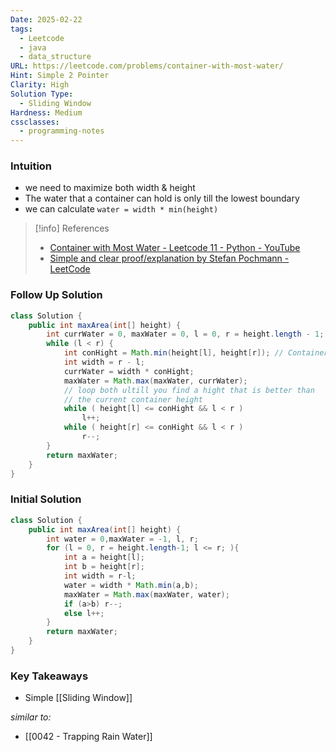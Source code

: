 ```yaml
---
Date: 2025-02-22
tags:
  - Leetcode
  - java
  - data_structure
URL: https://leetcode.com/problems/container-with-most-water/
Hint: Simple 2 Pointer
Clarity: High
Solution Type:
  - Sliding Window
Hardness: Medium
cssclasses:
  - programming-notes
---
```


### Intuition

- we need to maximize both width & height
- The water that a container can hold is only till the lowest boundary 
- we can calculate `water = width * min(height)`

> [!info] References
> - [Container with Most Water - Leetcode 11 - Python - YouTube](https://youtu.be/UuiTKBwPgAo)
> - [Simple and clear proof/explanation by Stefan Pochmann - LeetCode](https://leetcode.com/problems/container-with-most-water/solutions/6100/simple-and-clear-proof-explanation)

### Follow Up Solution
```java fold title="Better Time Complexicity"
class Solution {
    public int maxArea(int[] height) {
        int currWater = 0, maxWater = 0, l = 0, r = height.length - 1;
        while (l < r) {
            int conHight = Math.min(height[l], height[r]); // Container Height
            int width = r - l;
            currWater = width * conHight;
            maxWater = Math.max(maxWater, currWater);
            // loop both ultill you find a hight that is better than 
            // the current container height
            while ( height[l] <= conHight && l < r )
                l++;
            while ( height[r] <= conHight && l < r )
                r--;
        }
        return maxWater;
    }
}
```
### Initial Solution
```java title="Further Oprimization possible"
class Solution {
    public int maxArea(int[] height) {
        int water = 0,maxWater = -1, l, r;
        for (l = 0, r = height.length-1; l <= r; ){
            int a = height[l];
            int b = height[r];
            int width = r-l;
            water = width * Math.min(a,b);
            maxWater = Math.max(maxWater, water);
            if (a>b) r--;
            else l++;
        }
        return maxWater;
    }
}
```
### Key Takeaways
- Simple [[Sliding Window]]


*similar to:* 
- [[0042 - Trapping Rain Water]]